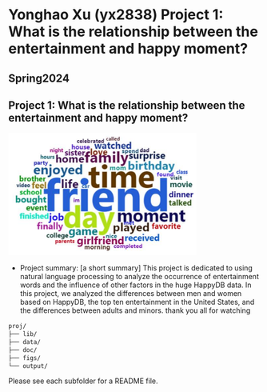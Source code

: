 # Yonghao Xu (yx2838) Project 1: What is the relationship between the entertainment and happy moment?
## Spring2024
## Project 1: What is the relationship between the entertainment and happy moment?

![image](figs/Happy.PNG)

+ Project summary: [a short summary] This project is dedicated to using natural language processing to analyze the occurrence of entertainment words and the influence of other factors in the huge HappyDB data. In this project, we analyzed the differences between men and women based on HappyDB, the top ten entertainment in the United States, and the differences between adults and minors. thank you all for watching



```
proj/
├── lib/
├── data/
├── doc/
├── figs/
└── output/
```

Please see each subfolder for a README file.
